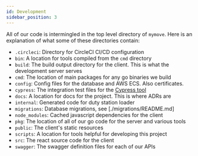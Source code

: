 ```yaml
---
id: Development
sidebar_position: 3
---
```


All of our code is intermingled in the top level directory of `mymove`. Here is an explanation of what some of these
directories contain:

- `.circleci`: Directory for CircleCI CI/CD configuration
- `bin`: A location for tools compiled from the `cmd` directory
- `build`: The build output directory for the client. This is what the development server serves
- `cmd`: The location of main packages for any go binaries we build
- `config`: Config files for the database and AWS ECS. Also certificates.
- `cypress`: The integration test files for the [Cypress tool](https://www.cypress.io/)
- `docs`: A location for docs for the project. This is where ADRs are
- `internal`: Generated code for duty station loader
- `migrations`: Database migrations, see [./migrations/README.md]
- `node_modules`: Cached javascript dependencies for the client
- `pkg`: The location of all of our go code for the server and various tools
- `public`: The client's static resources
- `scripts`: A location for tools helpful for developing this project
- `src`: The react source code for the client
- `swagger`: The swagger definition files for each of our APIs
